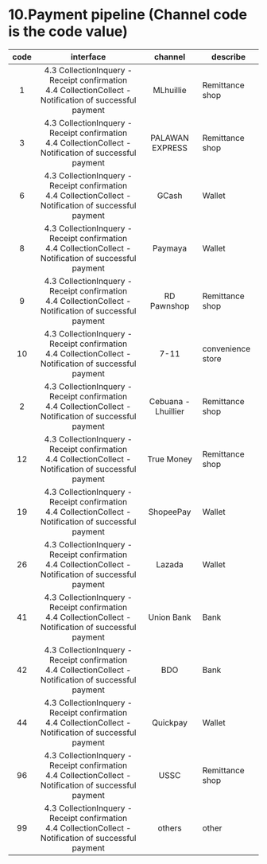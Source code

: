 # 10.Payment pipeline (Channel code is the code value)



| code      | interface    |channel| describe|
| :-------------------------: | :----------------------------------------: |:-----:| --------------------------------| 
|1|4.3 CollectionInquery - Receipt confirmation <br> 4.4 CollectionCollect - Notification of successful payment|MLhuillie|Remittance shop|
|3|4.3 CollectionInquery - Receipt confirmation <br> 4.4 CollectionCollect - Notification of successful payment|PALAWAN EXPRESS|Remittance shop|  
|6|4.3 CollectionInquery - Receipt confirmation <br> 4.4 CollectionCollect - Notification of successful payment|GCash|Wallet|  
|8|4.3 CollectionInquery - Receipt confirmation <br> 4.4 CollectionCollect - Notification of successful payment|Paymaya|Wallet|
|9|4.3 CollectionInquery - Receipt confirmation <br> 4.4 CollectionCollect - Notification of successful payment|RD Pawnshop|Remittance shop|
|10|4.3 CollectionInquery - Receipt confirmation <br> 4.4 CollectionCollect - Notification of successful payment|7-11|convenience store|
|2|4.3 CollectionInquery - Receipt confirmation <br> 4.4 CollectionCollect - Notification of successful payment|Cebuana - Lhuillier|Remittance shop|
|12|4.3 CollectionInquery - Receipt confirmation <br> 4.4 CollectionCollect - Notification of successful payment|True Money|Remittance shop|
|19|4.3 CollectionInquery - Receipt confirmation <br> 4.4 CollectionCollect - Notification of successful payment|ShopeePay|Wallet|
|26|4.3 CollectionInquery - Receipt confirmation <br> 4.4 CollectionCollect - Notification of successful payment|Lazada|Wallet|
|41|4.3 CollectionInquery - Receipt confirmation <br> 4.4 CollectionCollect - Notification of successful payment|Union Bank|Bank|
|42|4.3 CollectionInquery - Receipt confirmation <br> 4.4 CollectionCollect - Notification of successful payment|BDO|Bank|
|44|4.3 CollectionInquery - Receipt confirmation <br> 4.4 CollectionCollect - Notification of successful payment|Quickpay|Wallet|
|96|4.3 CollectionInquery - Receipt confirmation <br> 4.4 CollectionCollect - Notification of successful payment|USSC|Remittance shop|
|99|4.3 CollectionInquery - Receipt confirmation <br> 4.4 CollectionCollect - Notification of successful payment|others|other|



<!-- 分隔线  -->

